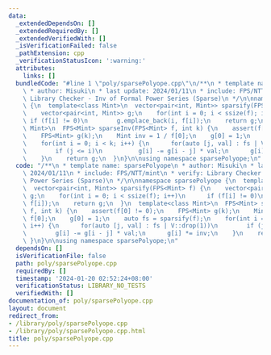```yaml
---
data:
  _extendedDependsOn: []
  _extendedRequiredBy: []
  _extendedVerifiedWith: []
  _isVerificationFailed: false
  _pathExtension: cpp
  _verificationStatusIcon: ':warning:'
  attributes:
    links: []
  bundledCode: "#line 1 \"poly/sparsePolyope.cpp\"\n/**\n * template name: sparsePolyope\n\
    \ * author: Misuki\n * last update: 2024/01/11\n * include: FPS/NTT/mint\n * verify:\
    \ Library Checker - Inv of Formal Power Series (Sparse)\n */\n\nnamespace sparsePolyope\
    \ {\n  template<class Mint>\n  vector<pair<int, Mint>> sparsify(FPS<Mint> f) {\n\
    \    vector<pair<int, Mint>> g;\n    for(int i = 0; i < ssize(f); i++)\n     \
    \ if (f[i] != 0)\n        g.emplace_back(i, f[i]);\n    return g;\n  }\n  template<class\
    \ Mint>\n  FPS<Mint> sparseInv(FPS<Mint> f, int k) {\n    assert(f[0] != 0);\n\
    \    FPS<Mint> g(k);\n    Mint inv = 1 / f[0];\n    g[0] = 1;\n    auto fs = sparsify(f);\n\
    \    for(int i = 0; i < k; i++) {\n      for(auto [j, val] : fs | V::drop(1))\n\
    \        if (j <= i)\n          g[i] -= g[i - j] * val;\n      g[i] *= inv;\n\
    \    }\n    return g;\n  }\n}\n\nusing namespace sparsePolyope;\n"
  code: "/**\n * template name: sparsePolyope\n * author: Misuki\n * last update:\
    \ 2024/01/11\n * include: FPS/NTT/mint\n * verify: Library Checker - Inv of Formal\
    \ Power Series (Sparse)\n */\n\nnamespace sparsePolyope {\n  template<class Mint>\n\
    \  vector<pair<int, Mint>> sparsify(FPS<Mint> f) {\n    vector<pair<int, Mint>>\
    \ g;\n    for(int i = 0; i < ssize(f); i++)\n      if (f[i] != 0)\n        g.emplace_back(i,\
    \ f[i]);\n    return g;\n  }\n  template<class Mint>\n  FPS<Mint> sparseInv(FPS<Mint>\
    \ f, int k) {\n    assert(f[0] != 0);\n    FPS<Mint> g(k);\n    Mint inv = 1 /\
    \ f[0];\n    g[0] = 1;\n    auto fs = sparsify(f);\n    for(int i = 0; i < k;\
    \ i++) {\n      for(auto [j, val] : fs | V::drop(1))\n        if (j <= i)\n  \
    \        g[i] -= g[i - j] * val;\n      g[i] *= inv;\n    }\n    return g;\n \
    \ }\n}\n\nusing namespace sparsePolyope;\n"
  dependsOn: []
  isVerificationFile: false
  path: poly/sparsePolyope.cpp
  requiredBy: []
  timestamp: '2024-01-20 02:52:24+08:00'
  verificationStatus: LIBRARY_NO_TESTS
  verifiedWith: []
documentation_of: poly/sparsePolyope.cpp
layout: document
redirect_from:
- /library/poly/sparsePolyope.cpp
- /library/poly/sparsePolyope.cpp.html
title: poly/sparsePolyope.cpp
---
```

